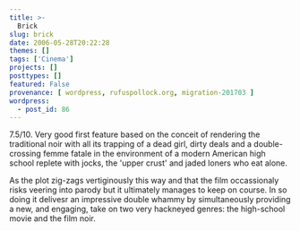 ```yaml
---
title: >-
  Brick
slug: brick
date: 2006-05-28T20:22:28
themes: []
tags: ['Cinema']
projects: []
posttypes: []
featured: False
provenance: [ wordpress, rufuspollock.org, migration-201703 ]
wordpress:
  - post_id: 86
---
```


7.5/10. Very good first feature based on the conceit of rendering the traditional noir with all its trapping of a dead girl, dirty deals and a double-crossing femme fatale in the environment of a modern American high school replete with jocks, the 'upper crust' and jaded loners who eat alone.

As the plot zig-zags vertiginously this way and that the film occassionaly risks veering into parody but it ultimately manages to keep on course. In so doing it delivesr an impressive double whammy by simultaneously providing a new, and engaging, take on two very hackneyed genres: the high-school movie and the film noir.

